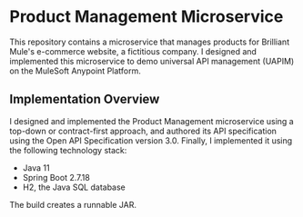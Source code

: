# Product Management Microservice

This repository contains a microservice that manages products for Brilliant Mule's e-commerce website, a fictitious company. I designed and implemented this microservice to demo universal API management (UAPIM) on the MuleSoft Anypoint Platform.

## Implementation Overview
I designed and implemented the Product Management microservice using a top-down or contract-first approach, and authored its API specification using the Open API Specification version 3.0. Finally, I implemented it using the following technology stack:
- Java 11
- Spring Boot 2.7.18
- H2, the Java SQL database

The build creates a runnable JAR.
